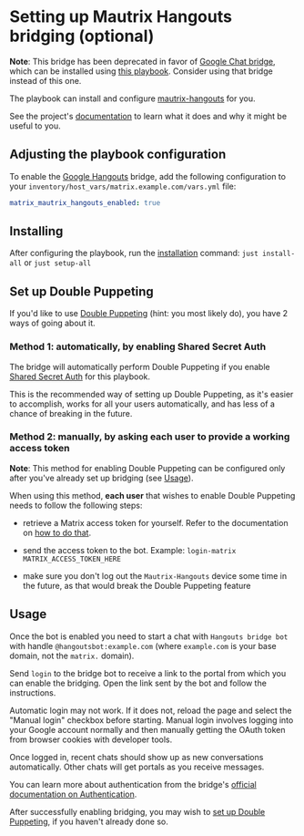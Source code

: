 # Setting up Mautrix Hangouts bridging (optional)

**Note**: This bridge has been deprecated in favor of [Google Chat bridge](https://github.com/mautrix/googlechat), which can be installed using [this playbook](configuring-playbook-bridge-mautrix-googlechat.md). Consider using that bridge instead of this one.

The playbook can install and configure [mautrix-hangouts](https://github.com/mautrix/hangouts) for you.

See the project's [documentation](https://docs.mau.fi/bridges/python/hangouts/index.html) to learn what it does and why it might be useful to you.

## Adjusting the playbook configuration

To enable the [Google Hangouts](https://hangouts.google.com/) bridge, add the following configuration to your `inventory/host_vars/matrix.example.com/vars.yml` file:

```yaml
matrix_mautrix_hangouts_enabled: true
```

## Installing

After configuring the playbook, run the [installation](installing.md) command: `just install-all` or `just setup-all`

## Set up Double Puppeting

If you'd like to use [Double Puppeting](https://docs.mau.fi/bridges/general/double-puppeting.html) (hint: you most likely do), you have 2 ways of going about it.

### Method 1: automatically, by enabling Shared Secret Auth

The bridge will automatically perform Double Puppeting if you enable [Shared Secret Auth](configuring-playbook-shared-secret-auth.md) for this playbook.

This is the recommended way of setting up Double Puppeting, as it's easier to accomplish, works for all your users automatically, and has less of a chance of breaking in the future.


### Method 2: manually, by asking each user to provide a working access token

**Note**: This method for enabling Double Puppeting can be configured only after you've already set up bridging (see [Usage](#usage)).

When using this method, **each user** that wishes to enable Double Puppeting needs to follow the following steps:

- retrieve a Matrix access token for yourself. Refer to the documentation on [how to do that](obtaining-access-tokens.md).

- send the access token to the bot. Example: `login-matrix MATRIX_ACCESS_TOKEN_HERE`

- make sure you don't log out the `Mautrix-Hangouts` device some time in the future, as that would break the Double Puppeting feature


## Usage

Once the bot is enabled you need to start a chat with `Hangouts bridge bot` with handle `@hangoutsbot:example.com` (where `example.com` is your base domain, not the `matrix.` domain).

Send `login` to the bridge bot to receive a link to the portal from which you can enable the bridging. Open the link sent by the bot and follow the instructions.

Automatic login may not work. If it does not, reload the page and select the "Manual login" checkbox before starting. Manual login involves logging into your Google account normally and then manually getting the OAuth token from browser cookies with developer tools.

Once logged in, recent chats should show up as new conversations automatically. Other chats will get portals as you receive messages.

You can learn more about authentication from the bridge's [official documentation on Authentication](https://docs.mau.fi/bridges/python/hangouts/authentication.html).

After successfully enabling bridging, you may wish to [set up Double Puppeting](#set-up-double-puppeting), if you haven't already done so.
